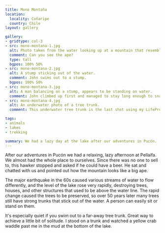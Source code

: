 ```yaml
---
title: Mono Montaña
location:
  locality: Coñaripe
  country: Chile
layout: gallery

gallery:
- gridtype: col-3
- src: mono-montana-1.jpg
  alt: Photo taken from the water looking up at a mountain that resembles an ape.
  comment: Can you see the ape?
  type: tall
  bgpos: 100% 50%
- src: mono-montana-2.jpg
  alt: A stump sticking out of the water.
  comment: John swims out to a stump.
  bgpos: 100% 50%
- src: mono-montana-3.jpg
  alt: A man balancing on a stump, appears to be standing on water.
  comment: John climbed up first and managed to stay long enough to snap a photo.
- src: mono-montana-4.jpg
  alt: An underwater photo of a tree trunk.
  comment: This underwater tree trunk is the last shot using my LifeProof case, which let a bunch of water in while taking the photo!

tags:
- animals
- lakes
- trekking

summary: We had a lazy day at the lake after our adventures in Pucón.
---
```


After our adventures in Pucón we had a relaxing, lazy afternoon at Pellaifa. We almost had the whole place to ourselves. Since there was no one to sell to, this hawker stopped and asked if he could have a beer. He sat and chatted with us and pointed out how the mountain looks like a big ape.

The major earthquake in the 60s caused various streams of water to flow differently, and the level of the lake rose very rapidly, destroying trees, houses, and other structures that used to be above the water line. The rapid change caused the trees to be preserved, so over 50 years later many trees still have strong trunks that stick out of the water. A person can easily sit or stand on them.

It's especially quiet if you swim out to a far-away tree trunk. Great way to achieve a little bit of solitude. I stood on a trunk and watched a yellow crab waddle past me in the mud at the bottom of the lake.
